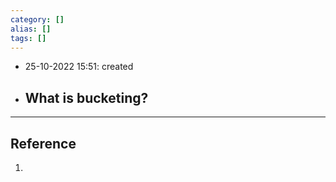 ```yaml
---
category: []
alias: []
tags: []
---
```


- 25-10-2022 15:51: created

- What is bucketing?
	- 


---
## Reference

1. 